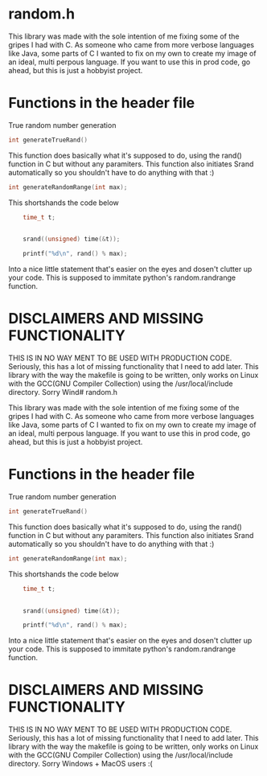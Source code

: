# random.h

This library was made with the sole intention of me fixing some of the gripes I had with C.
As someone who came from more verbose languages like Java, some parts of C I wanted to fix on my own to create my image of an ideal, multi perpous language.
If you want to use this in prod code, go ahead, but this is just a hobbyist project.

# Functions in the header file
True random number generation
``` C
int generateTrueRand()
```
This function does basically what it's supposed to do, using the rand() function in C but without any paramiters. This function also initiates Srand automatically so you shouldn't have to do anything with that :)

```C
int generateRandomRange(int max);
```
This shortshands the code below
```C
    time_t t;
    

    srand((unsigned) time(&t));

    printf("%d\n", rand() % max);
```
Into a nice little statement that's easier on the eyes and dosen't clutter up your code. This is supposed to immitate python's random.randrange function.

# DISCLAIMERS AND MISSING FUNCTIONALITY
THIS IS IN NO WAY MENT TO BE USED WITH PRODUCTION CODE. Seriously, this has a lot of missing functionality that I need to add later. 
This library with the way the makefile is going to be written, only works on Linux with the GCC(GNU Compiler Collection) using the /usr/local/include directory.
Sorry Wind# random.h

This library was made with the sole intention of me fixing some of the gripes I had with C.
As someone who came from more verbose languages like Java, some parts of C I wanted to fix on my own to create my image of an ideal, multi perpous language.
If you want to use this in prod code, go ahead, but this is just a hobbyist project.

# Functions in the header file
True random number generation
``` C
int generateTrueRand()
```
This function does basically what it's supposed to do, using the rand() function in C but without any paramiters. This function also initiates Srand automatically so you shouldn't have to do anything with that :)

```C
int generateRandomRange(int max);
```
This shortshands the code below
```C
    time_t t;
    

    srand((unsigned) time(&t));

    printf("%d\n", rand() % max);
```
Into a nice little statement that's easier on the eyes and dosen't clutter up your code. This is supposed to immitate python's random.randrange function.

# DISCLAIMERS AND MISSING FUNCTIONALITY
THIS IS IN NO WAY MENT TO BE USED WITH PRODUCTION CODE. Seriously, this has a lot of missing functionality that I need to add later. 
This library with the way the makefile is going to be written, only works on Linux with the GCC(GNU Compiler Collection) using the /usr/local/include directory.
Sorry Windows + MacOS users :(
